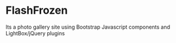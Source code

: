 # FlashFrozen
Its a photo gallery site using Bootstrap Javascript components and LightBox/jQuery plugins

